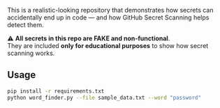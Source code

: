 This is a realistic-looking repository that demonstrates how secrets can accidentally end up in code — and how GitHub Secret Scanning helps detect them.

⚠️ **All secrets in this repo are FAKE and non-functional**.  
They are included **only for educational purposes** to show how secret scanning works.

## Usage

```bash
pip install -r requirements.txt
python word_finder.py --file sample_data.txt --word "password"

